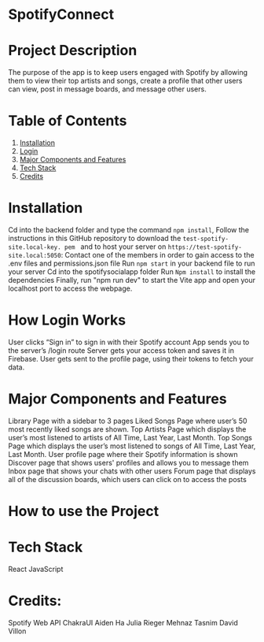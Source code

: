 # SpotifyConnect

# Project Description
The purpose of the app is to keep users engaged with Spotify by allowing them to view their top artists and songs, create a profile that other users can view, post in message boards, and message other users. 

# Table of Contents
1. [Installation](#Installation)
2. [Login](#Login)
3. [Major Components and Features](#MajorComponentsandFeatures)
4. [Tech Stack](#TechStack)
5. [Credits](#Credits)

# Installation 
Cd into the backend folder and type the command `npm install`, 
Follow the instructions in this GitHub repository to download the `test-spotify-site.local-key. pem ` and to host your server on `https://test-spotify-site.local:5050`: 
Contact one of the members in order to gain access to the .env files and permissions.json file
Run `npm start` in your backend file to run your server
Cd into the spotifysocialapp folder
Run `Npm install` to install the dependencies
Finally, run "npm run dev" to start the Vite app and open your localhost port to access the webpage.
# How Login Works
User clicks “Sign in” to sign in with their Spotify account
App sends you to the server’s /login route
Server gets your access token and saves it in Firebase.
User gets sent to the profile page, using their tokens to fetch your data.

# Major Components and Features
Library Page with a sidebar to 3 pages
Liked Songs Page where user’s 50 most recently liked songs are shown. 
Top Artists Page which displays the user’s most listened to artists of All Time, Last Year, Last Month. 
Top Songs Page which displays the user’s most listened to songs of All Time, Last Year, Last Month. 
User profile page where their Spotify information is shown
Discover page that shows users' profiles and allows you to message them
Inbox page that shows your chats with other users
Forum page that displays all of the discussion boards, which users can click on to access the posts

# How to use the Project


# Tech Stack
React
JavaScript

# Credits:
Spotify Web API
ChakraUI
Aiden Ha
Julia Rieger
Mehnaz Tasnim
David Villon

